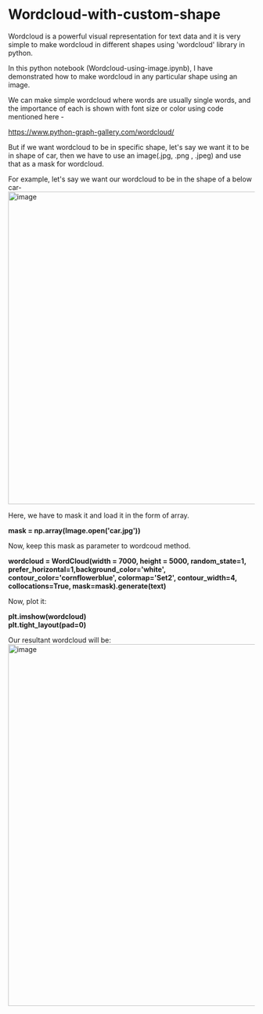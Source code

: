 # Wordcloud-with-custom-shape

Wordcloud is a powerful visual representation for text data and it is very simple to make wordcloud in different shapes using 'wordcloud' library  in python. <br> 

In this python notebook (Wordcloud-using-image.ipynb), I have demonstrated how to make wordcloud in any particular shape using an image. <br>

We can make simple wordcloud where words are usually single words, and the importance of each is shown with font size or color using code mentioned here - <br>

https://www.python-graph-gallery.com/wordcloud/ <br>

But if we want wordcloud to be in specific shape, let's say we want it to be in shape of car, then we have to use an image(.jpg, .png , .jpeg) and use that as a mask for wordcloud. <br>

For example, let's say we want our wordcloud to be in the shape of a below car-
<img width="637" alt="image" src="https://user-images.githubusercontent.com/33736823/169430681-85644529-0839-4fd5-b96e-8ac58b2e8117.png">


Here, we have to mask it and load it in the form of array. <br>

**mask = np.array(Image.open('car.jpg'))**

Now, keep this mask as parameter to wordcoud method.

**wordcloud = WordCloud(width = 7000, height = 5000, random_state=1, prefer_horizontal=1,background_color='white', contour_color='cornflowerblue', colormap='Set2', contour_width=4, collocations=True, mask=mask).generate(text)**  <br>

Now, plot it: <br>

**plt.imshow(wordcloud)  <br>
plt.tight_layout(pad=0)**

Our resultant wordcloud will be: <br>
<img width="737" alt="image" src="https://user-images.githubusercontent.com/33736823/169430127-144d5033-e344-47d0-9721-6816ed5b8098.png">









